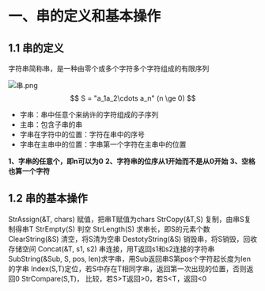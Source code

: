 # 一、串的定义和基本操作

## 1.1 串的定义

字符串简称串，是一种由零个或多个字符多个字符组成的有限序列

![串.png](https://upload-images.jianshu.io/upload_images/26868451-ee75159fd32e0a3c.png?imageMogr2/auto-orient/strip%7CimageView2/2/w/1240)
$$
S = "a_1a_2\cdots a_n" (n \ge 0)
$$
- 字串：串中任意个来纳许的字符组成的子序列
- 主串：包含子串的串
- 字串在字符中的位置：字符在串中的序号
- 字串在主串中的位置：字串第一个字符在主串中的位置

**1、字串的任意个，即n可以为0**
**2、字符串的位序从1开始而不是从0开始**
**3、空格也算一个字符**

## 1.2 串的基本操作
StrAssign(&T, chars) 赋值，把串T赋值为chars
StrCopy(&T,S) 复制，由串S复制得串T
StrEmpty(S) 判空
StrLength(S) 求串长，即S的元素个数
ClearString(&S) 清空，将S清为空串
DestotyString(&S) 销毁串，将S销毁，回收存储空间
Concat(&T, s1, s2) 串连接，用T返回s1和s2连接的字符串
SubString(&Sub, S, pos, len)求字串，用Sub返回串S第pos个字符起长度为len的字串
Index(S,T)定位，若S中存在T相同字串，返回第一次出现的位置，否则返回0
StrCompare(S,T)， 比较，若S>T返回>0，若S<T，返回<0

